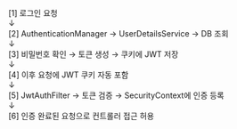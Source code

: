 [1] 로그인 요청
<br>↓
<br>[2] AuthenticationManager -> UserDetailsService -> DB 조회
<br>↓
<br>[3] 비밀번호 확인 → 토큰 생성 → 쿠키에 JWT 저장
<br>↓
<br>[4] 이후 요청에 JWT 쿠키 자동 포함
<br>↓
<br>[5] JwtAuthFilter → 토큰 검증 → SecurityContext에 인증 등록
<br>↓
<br>[6] 인증 완료된 요청으로 컨트롤러 접근 허용
